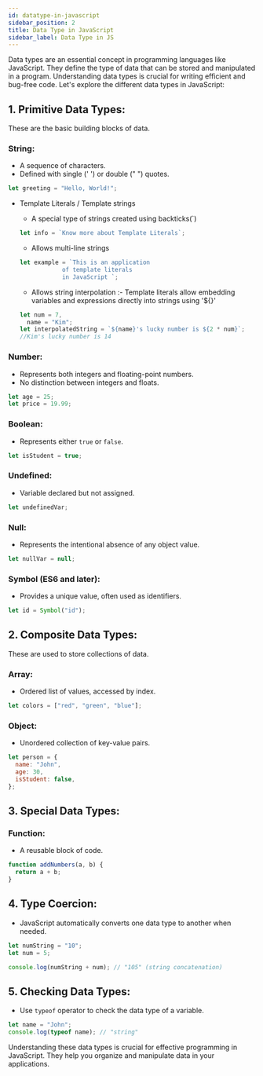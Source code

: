 ```yaml
---
id: datatype-in-javascript
sidebar_position: 2
title: Data Type in JavaScript
sidebar_label: Data Type in JS
---
```


Data types are an essential concept in programming languages like JavaScript. They define the type of data that can be stored and manipulated in a program. Understanding data types is crucial for writing efficient and bug-free code. Let's explore the different data types in JavaScript:

<AdsComponent />

## 1. **Primitive Data Types:**

These are the basic building blocks of data.

### String:

- A sequence of characters.
- Defined with single (' ') or double (" ") quotes.

```javascript
let greeting = "Hello, World!";
```

- Template Literals / Template strings

  - A special type of strings created using backticks(`)

  ```javascript
  let info = `Know more about Template Literals`;
  ```

  - Allows multi-line strings

  ```javascript
  let example = `This is an application 
              of template literals 
              in JavaScript `;
  ```

  - Allows string interpolation :- Template literals allow embedding variables and expressions directly into strings using '${}'

  ```javascript
  let num = 7,
    name = "Kim";
  let interpolatedString = `${name}'s lucky number is ${2 * num}`;
  //Kim's lucky number is 14
  ```

### Number:

- Represents both integers and floating-point numbers.
- No distinction between integers and floats.

```javascript
let age = 25;
let price = 19.99;
```

### Boolean:

- Represents either `true` or `false`.

```javascript
let isStudent = true;
```

### Undefined:

- Variable declared but not assigned.

```javascript
let undefinedVar;
```

### Null:

- Represents the intentional absence of any object value.

```javascript
let nullVar = null;
```

### Symbol (ES6 and later):

- Provides a unique value, often used as identifiers.

```javascript
let id = Symbol("id");
```

## 2. **Composite Data Types:**

These are used to store collections of data.

### Array:

- Ordered list of values, accessed by index.

```javascript
let colors = ["red", "green", "blue"];
```

### Object:

- Unordered collection of key-value pairs.

```javascript
let person = {
  name: "John",
  age: 30,
  isStudent: false,
};
```

<Ads />

## 3. **Special Data Types:**

### Function:

- A reusable block of code.

```javascript
function addNumbers(a, b) {
  return a + b;
}
```

## 4. **Type Coercion:**

- JavaScript automatically converts one data type to another when needed.

```javascript
let numString = "10";
let num = 5;

console.log(numString + num); // "105" (string concatenation)
```

## 5. **Checking Data Types:**

- Use `typeof` operator to check the data type of a variable.

```javascript
let name = "John";
console.log(typeof name); // "string"
```

Understanding these data types is crucial for effective programming in JavaScript. They help you organize and manipulate data in your applications.
